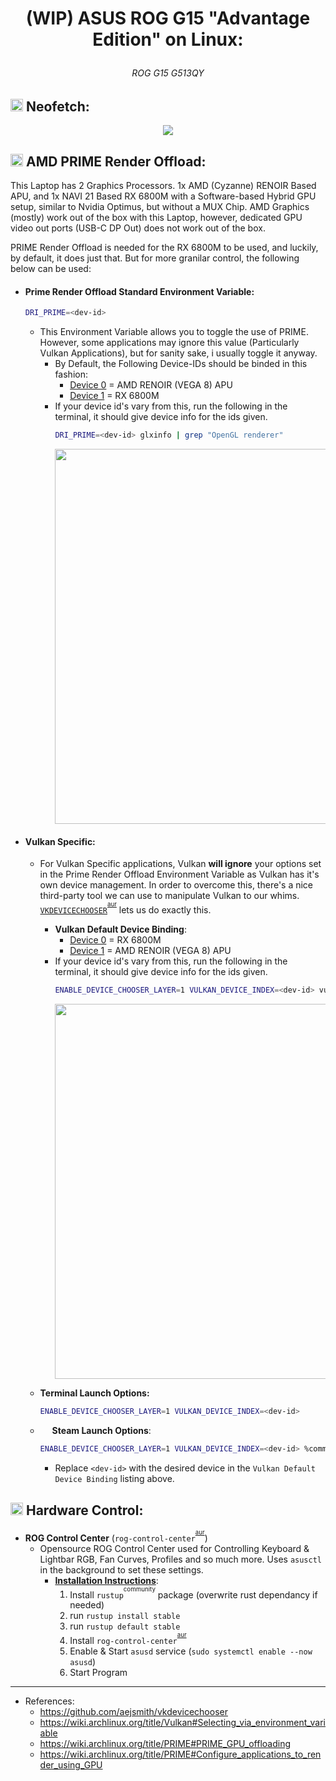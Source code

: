 # <p align=center>(WIP) ASUS ROG G15 "Advantage Edition" on Linux:
###### <p align=center> ROG G15 G513QY


## <img src="https://user-images.githubusercontent.com/28176188/192112809-e2564eee-f9a6-4504-8d13-a56d58b268f3.svg" width="20" height="20"> Neofetch:
<p align=center><img src="https://user-images.githubusercontent.com/28176188/192112487-b5c15ca1-9600-4fba-b113-fb439ba4de87.png"></p>

<!--
### WIP SECTION

## Annoyances:

- ### General Annoyances:

  WIP SECTION
  There's only a few. One of the biggest annoyances is the Laptop does not allow the useage of more than 512MB of Video Memory on the iGPU


- ### Linux Specific:
-->

## <img src="https://user-images.githubusercontent.com/28176188/142365376-270d160f-33c3-4012-a3d9-541ab65bfdb6.png" width="20" height="20"> **AMD PRIME Render Offload**:

 This Laptop has 2 Graphics Processors. 1x AMD (Cyzanne) RENOIR Based APU, and 1x NAVI 21 Based RX 6800M with a Software-based Hybrid GPU setup, similar to Nvidia Optimus, but without a MUX Chip. AMD Graphics (mostly) work out of the box with this Laptop, however, dedicated GPU video out ports (USB-C DP Out) does not work out of the box. 
 
 PRIME Render Offload is needed for the RX 6800M to be used, and luckily, by default, it does just that. But for more granilar control, the following below can be used:


- #### Prime Render Offload Standard Environment Variable:
  
  ```sh
  DRI_PRIME=<dev-id>
  ```
  - This Environment Variable allows you to toggle the use of PRIME. However, some applications may ignore this value (Particularly Vulkan Applications), but for sanity sake, i usually toggle it anyway.
    - By Default, the Following Device-IDs should be binded in this fashion:
      - <u>Device 0</u> = AMD RENOIR (VEGA 8) APU
      - <u>Device 1</u> = RX 6800M
    - If your device id's vary from this, run the following in the terminal, it should give device info for the ids given.
      ```sh
      DRI_PRIME=<dev-id> glxinfo | grep "OpenGL renderer"
      ```
      <img src=https://user-images.githubusercontent.com/28176188/193439375-f8cebf6e-53e6-408b-b601-d25423d6c47c.png width="600">
      

- #### Vulkan Specific:
  - For Vulkan Specific applications, Vulkan **will ignore** your options set in the Prime Render Offload Environment Variable as Vulkan has it's own device management. In order to overcome this, there's a nice third-party tool we can use to manipulate Vulkan to our whims. [`VKDEVICECHOOSER`](https://github.com/aejsmith/vkdevicechooser)<sup><sup>[aur](https://aur.archlinux.org/packages/vkdevicechooser)</sup></sup> lets us do exactly this.
    - **Vulkan Default Device Binding**:
      - <u>Device 0</u> = RX 6800M
      - <u>Device 1</u> = AMD RENOIR (VEGA 8) APU
    - If your device id's vary from this, run the following in the terminal, it should give device info for the ids given.
      ```sh
      ENABLE_DEVICE_CHOOSER_LAYER=1 VULKAN_DEVICE_INDEX=<dev-id> vulkaninfo | grep "GPU id"
      ```
      <img src="https://user-images.githubusercontent.com/28176188/193439555-aa84f5b6-33c0-4c3a-8096-514658cd1fbf.png" width="600">

  - **Terminal Launch Options:**
    ```sh
    ENABLE_DEVICE_CHOOSER_LAYER=1 VULKAN_DEVICE_INDEX=<dev-id>
    ```

  - <img src="https://user-images.githubusercontent.com/28176188/142364090-9c9b1eaf-8e94-4402-b943-0d46895032f2.png" width="15" height="15"> **Steam Launch Options**:
    ```sh
    ENABLE_DEVICE_CHOOSER_LAYER=1 VULKAN_DEVICE_INDEX=<dev-id> %command%
    ```
    - Replace `<dev-id>` with the desired device in the `Vulkan Default Device Binding` listing above.  



## <img src="https://user-images.githubusercontent.com/28176188/193438035-0f795697-0e92-4597-9104-672b00dc46ce.svg" width="20" height="20"> **Hardware Control**:

  - **ROG Control Center** (`rog-control-center`<sup><sup>[aur](https://aur.archlinux.org/packages/rog-control-center)</sup></sup>)
    - Opensource ROG Control Center used for Controlling Keyboard & Lightbar RGB, Fan Curves, Profiles and so much more. Uses `asusctl` in the background to set these settings.
      - <u>**Installation Instructions**</u>:
        1. Install `rustup`<sup><sup>community</sup></sup> package (overwrite rust dependancy if needed)
        2. run `rustup install stable`
        3. run `rustup default stable`
        4. Install `rog-control-center`<sup><sup>[aur](https://aur.archlinux.org/packages/rog-control-center)</sup></sup>
        5. Enable & Start `asusd` service (`sudo systemctl enable --now asusd`)
        6. Start Program

---
- References:
    - https://github.com/aejsmith/vkdevicechooser
    - https://wiki.archlinux.org/title/Vulkan#Selecting_via_environment_variable
    - https://wiki.archlinux.org/title/PRIME#PRIME_GPU_offloading
    - https://wiki.archlinux.org/title/PRIME#Configure_applications_to_render_using_GPU

